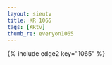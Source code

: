 ```yaml
--- 
layout: sieutv
title: KR 1065
tags: [KRtv]
thumb_re: everyon1065
---
```

{% include edge2 key="1065" %} 
